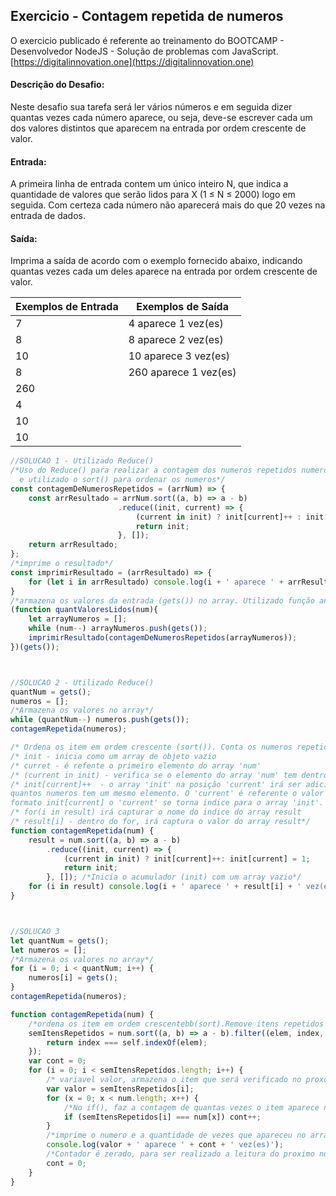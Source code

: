 ## Exercicio - Contagem repetida de numeros

O exercicio publicado é referente ao treinamento do BOOTCAMP - Desenvolvedor NodeJS -  Solução de problemas com JavaScript. [https://digitalinnovation.one](https://digitalinnovation.one)


#### Descrição do Desafio:

Neste desafio sua tarefa será ler vários números e em seguida dizer quantas vezes cada número aparece, ou seja, deve-se escrever cada um dos valores distintos que aparecem na entrada por ordem crescente de valor.


#### Entrada:

A primeira linha de entrada contem um único inteiro N, que indica a quantidade de valores que serão lidos para X (1 ≤ N ≤ 2000) logo em seguida. Com certeza cada número não aparecerá mais do que 20 vezes na entrada de dados.


#### Saída:

Imprima a saída de acordo com o exemplo fornecido abaixo, indicando quantas vezes cada um deles aparece na entrada por ordem crescente de valor.

Exemplos de Entrada  | Exemplos de Saída
------------- | -------------
7 | 4 aparece 1 vez(es)
8 | 8 aparece 2 vez(es)
10 | 10 aparece 3 vez(es)
8 | 260 aparece 1 vez(es)
260 |
4 |
10 |
10 |


```javascript
//SOLUCAO 1 - Utilizado Reduce()
/*Uso do Reduce() para realizar a contagem dos numeros repetidos numeros
  e utilizado o sort() para ordenar os numeros*/
const contagemDeNumerosRepetidos = (arrNum) => {
    const arrResultado = arrNum.sort((a, b) => a - b)
                        .reduce((init, current) => {
                            (current in init) ? init[current]++ : init[current] = 1;
                            return init;
                        }, []);
    return arrResultado;
}; 
/*imprime o resultado*/
const imprimirResultado = (arrResultado) => {
    for (let i in arrResultado) console.log(i + ' aparece ' + arrResultado[i] + ' vez(es)');
}
/*armazena os valores da entrada (gets()) no array. Utilizado função anônima*/
(function quantValoresLidos(num){
    let arrayNumeros = [];
    while (num--) arrayNumeros.push(gets()); 
    imprimirResultado(contagemDeNumerosRepetidos(arrayNumeros));
})(gets());



//SOLUCAO 2 - Utilizado Reduce()
quantNum = gets();
numeros = [];
/*Armazena os valores no array*/
while (quantNum--) numeros.push(gets()); 
contagemRepetida(numeros);

/* Ordena os item em ordem crescente (sort()). Conta os numeros repetidos (reduce())
/* init - inicia como um array de objeto vazio
/* curret - é refente o primeiro elemento do array 'num'
/* (current in init) - verifica se o elemento do array 'num' tem dentro do array objeto 'init'
/* init[current]++  - o array 'init' na posição 'current' irá ser adicionado a soma de um numero para contabilizar, 
quantos numeros tem um mesmo elemento. O 'current' é referente o valor do array 'init', e quando estiver no 
formato init[current] o 'current' se torna indice para o array 'init'.
/* for(i in result) irá capturar o nome do indice do array result
/* result[i] - dentro do for, irá captura o valor do array result*/
function contagemRepetida(num) {
    result = num.sort((a, b) => a - b)
        .reduce((init, current) => {
            (current in init) ? init[current]++: init[current] = 1;
            return init;
        }, []); /*Inicia o acumulador (init) com um array vazio*/
    for (i in result) console.log(i + ' aparece ' + result[i] + ' vez(es)'); /*Imprime o resultado*/
}



//SOLUCAO 3
let quantNum = gets();
let numeros = [];
/*Armazena os valores no array*/
for (i = 0; i < quantNum; i++) {
    numeros[i] = gets();
}
contagemRepetida(numeros);

function contagemRepetida(num) {
    /*ordena os item em ordem crescentebb(sort).Remove itens repetidos e armazena no array (filter)*/
    semItensRepetidos = num.sort((a, b) => a - b).filter((elem, index, self) => {
        return index === self.indexOf(elem);
    });
    var cont = 0;
    for (i = 0; i < semItensRepetidos.length; i++) {
        /* variavel valor, armazena o item que será verificado no proxomo for()*/
        var valor = semItensRepetidos[i]; 
        for (x = 0; x < num.length; x++) {
            /*No if(), faz a contagem de quantas vezes o item aparece no for()*/
            if (semItensRepetidos[i] === num[x]) cont++; 
        }
        /*imprime o numero e a quantidade de vezes que apareceu no array*/
        console.log(valor + ' aparece ' + cont + ' vez(es)');
        /*Contador é zerado, para ser realizado a leitura do proximo numero*/
        cont = 0;
    }
}  
```
